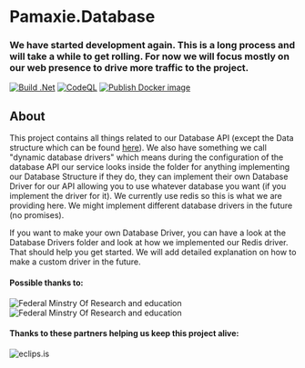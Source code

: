 # Pamaxie.Database
### We have started development again. This is a long process and will take a while to get rolling. For now we will focus mostly on our web presence to drive more traffic to the project.

[![Build .Net](https://github.com/pamaxie/Pamaxie.Database/actions/workflows/dotnet.yml/badge.svg)](https://github.com/pamaxie/Pamaxie.Database/actions/workflows/dotnet.yml)
[![CodeQL](https://github.com/pamaxie/Pamaxie.Database/actions/workflows/codeQL.yml/badge.svg)](https://github.com/pamaxie/Pamaxie.Database/actions/workflows/codeQL.yml)
[![Publish Docker image](https://github.com/pamaxie/Pamaxie.Database/actions/workflows/docker-image.yml/badge.svg)](https://github.com/pamaxie/Pamaxie.Database/actions/workflows/docker-image.yml)

## About

This project contains all things related to our Database API (except the Data structure which can be found [here](https://github.com/pamaxie/Pamaxie.Data)).
We also have something we call "dynamic database drivers" which means during the configuration of the database API our service looks inside the folder for anything implementing our Database Structure if they do, they can implement their own Database Driver for our API allowing you to use whatever database you want (if you implement the driver for it). We currently use redis so this is what we are providing here. We might implement different database drivers in the future (no promises).

If you want to make your own Database Driver, you can have a look at the Database Drivers folder and look at how we implemented our Redis driver. That should help you get started. We will add detailed explanation on how to make a custom driver in the future.

#### Possible thanks to:

![**Federal Minstry Of Research and education**](https://i.imgur.com/riyuVGf.jpg) ![**Federal Minstry Of Research and education**](https://i.imgur.com/GI9XILN.png)

#### Thanks to these partners helping us keep this project alive:

![**eclips.is**](https://eclips.is/images/logo.png)
